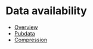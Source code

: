 # Data availability
- [Overview](./7_data_availability/1_overview.md)
- [Pubdata](./7_data_availability/2_pubdata.md)
- [Compression](./7_data_availability/3_compression.md)